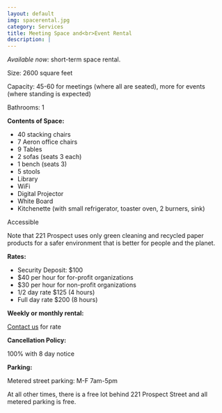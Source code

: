 ```yaml
---
layout: default
img: spacerental.jpg
category: Services
title: Meeting Space and<br>Event Rental
description: |
---
```

_Available now:_ short-term space rental.

Size: 2600 square feet

Capacity: 45-60 for meetings (where all are seated), more for events (where standing is expected)

Bathrooms: 1

**Contents of Space:**

* 40 stacking chairs
* 7 Aeron office chairs
* 9 Tables
* 2 sofas (seats 3 each)
* 1 bench (seats 3)
* 5 stools
* Library
* WiFi
* Digital Projector
* White Board
* Kitchenette (with small refrigerator, toaster oven, 2 burners, sink)

Accessible

Note that 221 Prospect uses only green cleaning and recycled paper products for a safer environment that is better for people and the planet.

**Rates:**

* Security Deposit: $100
* $40 per hour for for-profit organizations
* $30 per hour for non-profit organizations
* 1/2 day rate $125 (4 hours)
* Full day rate $200 (8 hours)

**Weekly or monthly rental:**

<a href="mailto:info@221prospect.com">Contact us</a> for rate

**Cancellation Policy:**

100% with 8 day notice

**Parking:**

Metered street parking: M-F 7am-5pm

At all other times, there is a free lot behind 221 Prospect Street and all metered parking is free.
